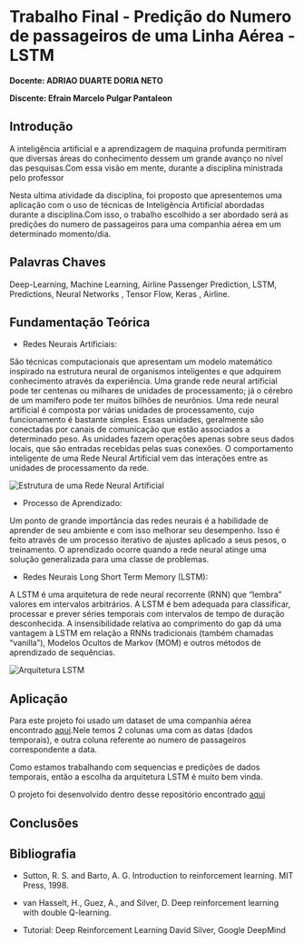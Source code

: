 # Trabalho Final - Predição do Numero de passageiros de uma Linha Aérea - LSTM

**Docente: ADRIAO DUARTE DORIA NETO**

**Discente: Efrain Marcelo Pulgar Pantaleon**


## Introdução

A inteligência artificial e a aprendizagem de maquina profunda permitiram que diversas áreas do conhecimento dessem um grande avanço no nível das pesquisas.Com essa visão em mente, durante a  disciplina ministrada pelo professor 

Nesta ultima atividade da disciplina, foi proposto que 
apresentemos uma aplicação com o uso de técnicas de 
Inteligência Artificial abordadas durante a disciplina.Com isso, o trabalho escolhido a ser abordado será as predições do numero de passageiros para uma companhia aérea em um determinado momento/dia.

## Palavras Chaves

Deep-Learning, Machine Learning, Airline Passenger Prediction, LSTM, Predictions, Neural Networks , Tensor Flow, Keras , Airline.

## Fundamentação Teórica

- Redes Neurais Artificiais:

São técnicas computacionais que 
apresentam um modelo matemático inspirado na estrutura 
neural de organismos inteligentes e que adquirem 
conhecimento através da experiência. Uma grande rede neural 
artificial pode ter centenas ou milhares de unidades de 
processamento; já o cérebro de um mamífero pode ter muitos 
bilhões de neurônios. Uma rede neural artificial é composta 
por várias unidades de processamento, cujo funcionamento é 
bastante simples. Essas unidades, geralmente são conectadas 
por canais de comunicação que estão associados a determinado 
peso. As unidades fazem operações apenas sobre seus dados 
locais, que são entradas recebidas pelas suas conexões. O 
comportamento inteligente de uma Rede Neural Artificial vem 
das interações entre as unidades de processamento da rede.

![Estrutura de uma Rede Neural Artificial](https://cerebromente.org.br/n05/tecnologia/image11.gif)

- Processo de  Aprendizado:

Um ponto de grande importância das redes neurais é a 
habilidade de aprender de seu ambiente e com isso melhorar 
seu desempenho. Isso é feito através de um processo 
iterativo de ajustes aplicado a seus pesos, o treinamento. O 
aprendizado ocorre quando a rede neural atinge uma solução 
generalizada para uma classe de problemas.

- Redes Neurais Long Short Term Memory (LSTM):

A LSTM é uma arquitetura de rede neural recorrente (RNN) que 
“lembra” valores em intervalos arbitrários. A LSTM é bem 
adequada para classificar, processar e prever séries 
temporais com intervalos de tempo de duração desconhecida. A 
insensibilidade relativa ao comprimento do gap dá uma 
vantagem à LSTM em relação a RNNs tradicionais (também 
chamadas “vanilla”), Modelos Ocultos de Markov (MOM) e 
outros métodos de aprendizado de sequências.

![Arquitetura LSTM](https://www.deeplearningbook.com.br/wp-content/uploads/2019/08/lstmcell.png)

## Aplicação

Para este projeto foi usado um dataset de uma companhia aérea encontrado [aqui](./AirPassengers.csv).Nele temos 2 colunas uma com as datas (dados temporais), e outra coluna referente ao numero de  passageiros correspondente a data.

Como estamos trabalhando com sequencias e predições de dados temporais, então a escolha da arquitetura LSTM é muito bem vinda.

O projeto foi desenvolvido dentro desse repositório encontrado [aqui](./trabalho_final.ipynb)

## Conclusões



## Bibliografia

- Sutton, R. S. and Barto, A. G. Introduction to reinforcement learning. MIT Press, 1998.

- van Hasselt, H., Guez, A., and Silver, D. Deep reinforcement
learning with double Q-learning.

- Tutorial: Deep Reinforcement Learning David Silver, Google DeepMind

